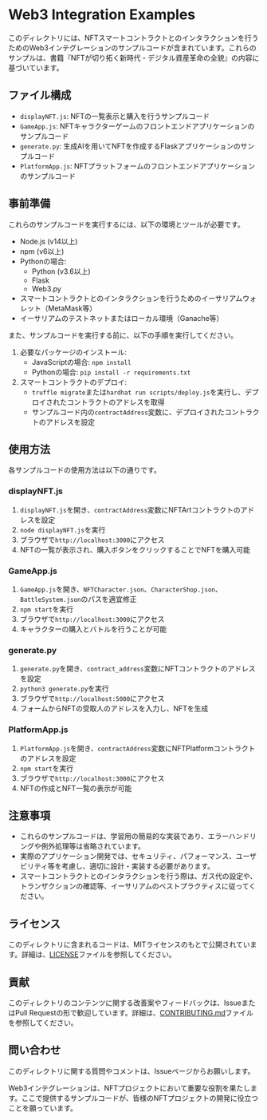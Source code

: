 # Web3 Integration Examples

このディレクトリには、NFTスマートコントラクトとのインタラクションを行うためのWeb3インテグレーションのサンプルコードが含まれています。これらのサンプルは、書籍『NFTが切り拓く新時代 - デジタル資産革命の全貌』の内容に基づいています。

## ファイル構成

- `displayNFT.js`: NFTの一覧表示と購入を行うサンプルコード
- `GameApp.js`: NFTキャラクターゲームのフロントエンドアプリケーションのサンプルコード
- `generate.py`: 生成AIを用いてNFTを作成するFlaskアプリケーションのサンプルコード
- `PlatformApp.js`: NFTプラットフォームのフロントエンドアプリケーションのサンプルコード

## 事前準備

これらのサンプルコードを実行するには、以下の環境とツールが必要です。

- Node.js (v14以上)
- npm (v6以上)
- Pythonの場合:
  - Python (v3.6以上)
  - Flask
  - Web3.py
- スマートコントラクトとのインタラクションを行うためのイーサリアムウォレット（MetaMask等）
- イーサリアムのテストネットまたはローカル環境（Ganache等）

また、サンプルコードを実行する前に、以下の手順を実行してください。

1. 必要なパッケージのインストール:
   - JavaScriptの場合: `npm install`
   - Pythonの場合: `pip install -r requirements.txt`
2. スマートコントラクトのデプロイ:
   - `truffle migrate`または`hardhat run scripts/deploy.js`を実行し、デプロイされたコントラクトのアドレスを取得
   - サンプルコード内の`contractAddress`変数に、デプロイされたコントラクトのアドレスを設定

## 使用方法

各サンプルコードの使用方法は以下の通りです。

### displayNFT.js

1. `displayNFT.js`を開き、`contractAddress`変数にNFTArtコントラクトのアドレスを設定
2. `node displayNFT.js`を実行
3. ブラウザで`http://localhost:3000`にアクセス
4. NFTの一覧が表示され、購入ボタンをクリックすることでNFTを購入可能

### GameApp.js

1. `GameApp.js`を開き、`NFTCharacter.json`、`CharacterShop.json`、`BattleSystem.json`のパスを適宜修正
2. `npm start`を実行
3. ブラウザで`http://localhost:3000`にアクセス
4. キャラクターの購入とバトルを行うことが可能

### generate.py

1. `generate.py`を開き、`contract_address`変数にNFTコントラクトのアドレスを設定
2. `python3 generate.py`を実行
3. ブラウザで`http://localhost:5000`にアクセス
4. フォームからNFTの受取人のアドレスを入力し、NFTを生成

### PlatformApp.js

1. `PlatformApp.js`を開き、`contractAddress`変数にNFTPlatformコントラクトのアドレスを設定
2. `npm start`を実行
3. ブラウザで`http://localhost:3000`にアクセス
4. NFTの作成とNFT一覧の表示が可能

## 注意事項

- これらのサンプルコードは、学習用の簡易的な実装であり、エラーハンドリングや例外処理等は省略されています。
- 実際のアプリケーション開発では、セキュリティ、パフォーマンス、ユーザビリティ等を考慮し、適切に設計・実装する必要があります。
- スマートコントラクトとのインタラクションを行う際は、ガス代の設定や、トランザクションの確認等、イーサリアムのベストプラクティスに従ってください。

## ライセンス

このディレクトリに含まれるコードは、MITライセンスのもとで公開されています。詳細は、[LICENSE](../LICENSE)ファイルを参照してください。

## 貢献

このディレクトリのコンテンツに関する改善案やフィードバックは、IssueまたはPull Requestの形で歓迎しています。詳細は、[CONTRIBUTING.md](../CONTRIBUTING.md)ファイルを参照してください。

## 問い合わせ

このディレクトリに関する質問やコメントは、Issueページからお願いします。

Web3インテグレーションは、NFTプロジェクトにおいて重要な役割を果たします。ここで提供するサンプルコードが、皆様のNFTプロジェクトの開発に役立つことを願っています。
